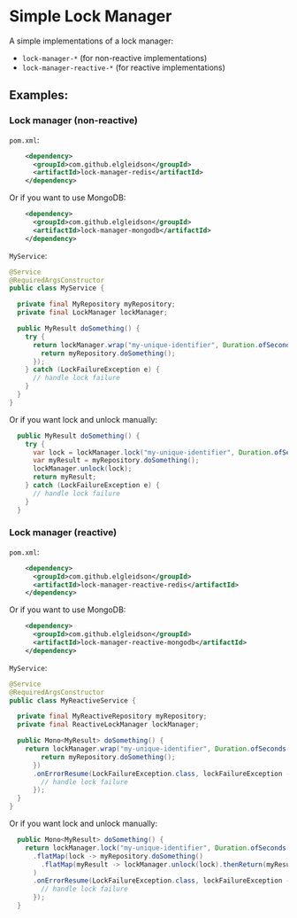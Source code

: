 # Simple Lock Manager

A simple implementations of a lock manager:
- `lock-manager-*` (for non-reactive implementations)
- `lock-manager-reactive-*` (for reactive implementations)


## Examples:

### Lock manager (non-reactive)

`pom.xml`:
```xml
    <dependency>
      <groupId>com.github.elgleidson</groupId>
      <artifactId>lock-manager-redis</artifactId>
    </dependency>
```
Or if you want to use MongoDB:
```xml
    <dependency>
      <groupId>com.github.elgleidson</groupId>
      <artifactId>lock-manager-mongodb</artifactId>
    </dependency>
```

`MyService`:
```java
@Service
@RequiredArgsConstructor
public class MyService {

  private final MyRepository myRepository;
  private final LockManager lockManager;

  public MyResult doSomething() {
    try {
      return lockManager.wrap("my-unique-identifier", Duration.ofSeconds(30), () -> {
        return myRepository.doSomething();
      });
    } catch (LockFailureException e) {
      // handle lock failure
    }
  }
}
```
Or if you want lock and unlock manually:
```java
  public MyResult doSomething() {
    try {
      var lock = lockManager.lock("my-unique-identifier", Duration.ofSeconds(30));
      var myResult = myRepository.doSomething();
      lockManager.unlock(lock);
      return myResult;
    } catch (LockFailureException e) {
      // handle lock failure
    } 
  }
```

### Lock manager (reactive)

`pom.xml`:
```xml
    <dependency>
      <groupId>com.github.elgleidson</groupId>
      <artifactId>lock-manager-reactive-redis</artifactId>
    </dependency>
```
Or if you want to use MongoDB:
```xml
    <dependency>
      <groupId>com.github.elgleidson</groupId>
      <artifactId>lock-manager-reactive-mongodb</artifactId>
    </dependency>
```

`MyService`:
```java
@Service
@RequiredArgsConstructor
public class MyReactiveService {

  private final MyReactiveRepository myRepository;
  private final ReactiveLockManager lockManager;

  public Mono<MyResult> doSomething() {
    return lockManager.wrap("my-unique-identifier", Duration.ofSeconds(30), () -> {
        return myRepository.doSomething();
      })
      .onErrorResume(LockFailureException.class, lockFailureException -> {
        // handle lock failure
      });
  }
}
```
Or if you want lock and unlock manually:
```java
  public Mono<MyResult> doSomething() {
    return lockManager.lock("my-unique-identifier", Duration.ofSeconds(30))
      .flatMap(lock -> myRepository.doSomething()
        .flatMap(myResult -> lockManager.unlock(lock).thenReturn(myResult))
      )
      .onErrorResume(LockFailureException.class, lockFailureException -> {
        // handle lock failure
      });
  }
```
